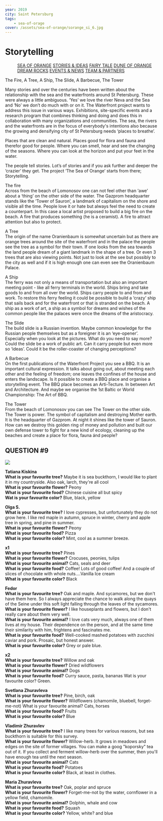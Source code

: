 ```yaml
---
year: 2019
city: Saint Petersburg
tags:
    - sea-of-orage
cover: /assets/sea-of-orange/sorange_si_6.jpg
---
```


# Storytelling

<Menu>
<a href="/sea-of-orange">SEA OF ORANGE</a>
<a href="/sea-of-orange/stories-and-ideas">STORIES & IDEAS</a>
<a href="/sea-of-orange/fairytale">FAIRY TALE</a>
<a href="/sea-of-orange/dune-of-orange">DUNE OF ORANGE</a>
<a href="/sea-of-orange/dreamrocks">DREAM ROCKS</a>
<a href="/sea-of-orange/events-and-news">EVENTS & NEWS</a>
<a href="/sea-of-orange/team-and-partners">TEAM & PARTNERS</a>
</Menu>

The Fire, A Tree, A Ship, The Slide, A Barbecue, The Tower

Many stories and over the centuries have been written about the relationship with the sea and the waterfronts around St Petersburg. These were always a little ambiguous. ‘Yes’ we love the river Neva and the Sea and ‘No’ we don’t do much with or on it. The Waterfront project wants to address this issue in various ways. Exhibitions, site-specific events and a research program that combines thinking and doing and does this in collaboration with many organizations and communities. The sea, the rivers and the waterfronts are in the focus of everybody's intentions also because the growing and densifying city of St Petersburg needs ‘places to breathe’.

Places that are clean and natural. Places good for flora and fauna and therefor good for people. Where you can smell, hear and see the changing of the seasons. Where you can look at the horizon and put your feet in the water.

The people tell stories. Lot’s of stories and if you ask further and deeper the ‘crazier’ they get. The project ‘The Sea of Orange’ starts from there; Storytelling.

The fire<br/>
Across from the beach of Lomonosov one can not feel other than ‘awe’ about a ‘thing’ on the other side of the water. The Gazprom headquarter stands like the ‘Tower of Sauron’, a landmark of capitalism on the shore and visible all the time. People love it or hate but always feel the need to create a counterpart. In this case a local artist proposed to build a big fire on the beach. A fire that produces something (he is a ceramist). A fire to attract attention but also to protect.

A Tree<br/>
The origin of the name Oranienbaum is somewhat uncertain but as there are orange trees around the site of the waterfront and in the palace the people see the tree as a symbol for their town. If one looks from the sea towards the land people dream of a giant landmark in the shape of a tree. Or even 3 trees that are also viewing points. Not just to look at the see but possibly to the city as well and if it is high enough one can even see the Oranienbaum Palace.

A Ship<br/>
The ferry was not only a means of transportation but also an important meeting point - like all ferry terminals in the world. Ships bring and take goods to and from all over the world. Ships carry people to and from and work. To restore this ferry feeling it could be possible to build a ‘crazy’ ship that sails back and for the waterfront or that is stranded on the beach. A ship as a work of art, a ship as a symbol for dreams and wishes of the common people like the palaces were once the dreams of the aristocracy.

The Slide<br/>
The build slide is a Russian invention. Maybe common knowledge for the Russian people themselves but as a foreigner it is an ‘eye-opener’. Especially when you look at the pictures. What do you need to say more?
Could the slide be a work of public art. Can it carry people but even more so ‘ideas’. Could it be the roller-coaster of changing perceptions?

A Barbecue<br/>
On the first publications of the Waterfront Project you see a BBQ. It is an important cultural expression. It talks about going out, about meeting each other and the feeling of freedom; one leaves the confines of the house and enters the landscape. Is it possible to create a BBQ place and organise a storytelling event. The BBQ place becomes an Arti-Tecture. In between Art and Architecture. And maybe we organise the 1st Baltic or World Championship: The Art of BBQ.

The Tower<br/>
From the beach of Lomonosov you can see The Tower on the other side. The Tower is power. The symbol of capitalism and destroying Mother earth. It is the headquarter of Gazprom. At night it shines like the tower of Sauron. How can we destroy this golden ring of money and pollution and built our own defense tower to fight for a new kind of ecology, cleaning up the beaches and create a place for flora, fauna ánd people?


## QUESTION #9

![](/assets/sea-of-orange/questions_17.jpg)

**Tatiana Kiskina**<br/>
**What is your favourite tree?** Maybe it is sea buckthorn, I would like to plant it in my countryside. Also oak, larch, they're all cool<br/>
**What is your favourite flower?** Peony<br/>
**What is your favourite food?** Chinese cuisine all but spicy<br/>
**Wat is your favourite color?** Blue, black, yellow

**Olga S.**<br/>
**What is your favourite tree?** I love cypresses, but unfortunately they do not grow here. I like red maple in autumn, spruce in winter, cherry and apple tree in spring, and pine in summer.<br/>
**What is your favourite flower?** Peony<br/>
**What is your favourite food?** Pizza<br/>
**What is your favourite color?** Mint, cool as a summer breeze.

**x1**<br/>
**What is your favourite tree?** Pines<br/>
**What is your favourite flower?** Crocuses, peonies, tulips<br/>
**What is your favourite animal?** Cats, seals and deer<br/>
**What is your favourite food?** Coffee! Lots of good coffee! And a couple of slices of chocolate with whole nuts....Vanilla Ice cream<br/>
**What is your favourite color?** Black

**Fedor**<br/>
**What is your favourite tree?** Oak and maple. And sycamores, but we don't have them here. So I always appreciate the chance to walk along the quays of the Seine under this soft light falling through the leaves of the sycamores.<br/>
**What is your favourite flower?** I like houseplants and flowers, but I don't really care about them very well.<br/>
**What is your favourite animal?** I love cats very much, always one of them lives at my house. Their dependence on the person, and at the same time their similarity with him, frightens and fascinates me.<br/>
**What is your favourite food?** Well-cooked mashed potatoes with zucchini caviar and pork. Prosaic, but honest answer.<br/>
**What is your favourite color?** Grey or pale blue.

**x2**<br/>
**What is your favourite tree?** Willow and oak<br/>
**What is your favourite flower?** Dried wildflowers<br/>
**What is your favourite animal?** Dogs<br/>
**What is your favourite food?** Curry sauce, pasta, bananas Wat is your favourite color? Green.

**Svetlana Zhuravleva**<br/>
**What is your favourite tree?** Pine, birch, oak<br/>
**What is your favourite flower?** Wildflowers (chamomile, bluebell, forget-me-not) What is your favourite animal? Cats, horses<br/>
**What is your favourite food?** Fruits<br/>
**What is your favourite color?** Blue<br/>

**Vladimir Zhuravlev**<br/>
**What is your favourite tree?** I like many trees for various reasons, but sea buckthorn is suitable for this survey.<br/>
**What is your favourite flower?** Willow-herb. It grows in meadows and edges on the site of former villages. You can make a goog "koporsky" tea out of it. If you collect and ferment willow-herb over the summer, then you'll have enough tea until the next season.<br/>
**What is your favourite animal?** Cats<br/>
**What is your favourite food?** Potatoes<br/>
**What is your favourite color?** Black, at least in clothes.<br/>

**Maria Zhuravleva**<br/>
**What is your favourite tree?** Oak, poplar and spruce<br/>
**What is your favourite flower?** Forget-me-not by the water, cornflower in a yellow field, chamomile.<br/>
**What is your favourite animal?** Dolphin, whale and cow<br/>
**What is your favourite food?** Squash<br/>
**What is your favourite color?** Yellow, white? and blue<br/>
